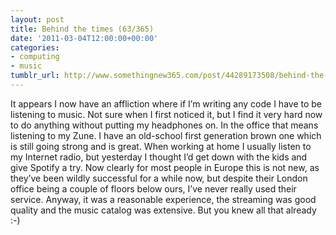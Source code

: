 ```yaml
---
layout: post
title: Behind the times (63/365)
date: '2011-03-04T12:00:00+00:00'
categories:
- computing
- music
tumblr_url: http://www.somethingnew365.com/post/44289173508/behind-the-times-63365
---
```

It appears I now have an affliction where if I’m writing any code I have to be listening to music. Not sure when I first noticed it, but I find it very hard now to do anything without putting my headphones on.
In the office that means listening to my Zune. I have an old-school first generation brown one which is still going strong and is great. When working at home I usually listen to my Internet radio, but yesterday I thought I’d get down with the kids and give Spotify a try.
Now clearly for most people in Europe this is not new, as they’ve been wildly successful for a while now, but despite their London office being a couple of floors below ours, I’ve never really used their service. Anyway, it was a reasonable experience, the streaming was good quality and the music catalog was extensive. But you knew all that already :-)
